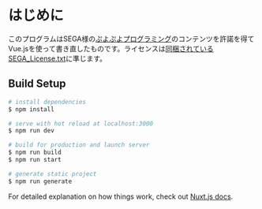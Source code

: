 # はじめに

このプログラムはSEGA様の[ぷよぷよプログラミング](https://puyo.sega.jp/program_2020/)のコンテンツを許諾を得てVue.jsを使って書き直したものです。ライセンスは[同梱されているSEGA_License.txt](SEGA_License.txt)に準じます。

## Build Setup

```bash
# install dependencies
$ npm install

# serve with hot reload at localhost:3000
$ npm run dev

# build for production and launch server
$ npm run build
$ npm run start

# generate static project
$ npm run generate
```

For detailed explanation on how things work, check out [Nuxt.js docs](https://nuxtjs.org).
